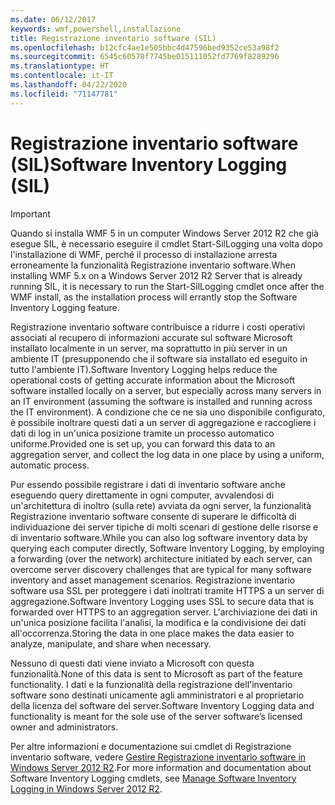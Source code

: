 ```yaml
---
ms.date: 06/12/2017
keywords: wmf,powershell,installazione
title: Registrazione inventario software (SIL)
ms.openlocfilehash: b12cfc4ae1e505bbc4d47596bed9352ce53a98f2
ms.sourcegitcommit: 6545c60578f7745be015111052fd7769f8289296
ms.translationtype: HT
ms.contentlocale: it-IT
ms.lasthandoff: 04/22/2020
ms.locfileid: "71147781"
---
```

# <a name="software-inventory-logging-sil"></a><span data-ttu-id="a9812-103">Registrazione inventario software (SIL)</span><span class="sxs-lookup"><span data-stu-id="a9812-103">Software Inventory Logging (SIL)</span></span>

> [!IMPORTANT]
> <span data-ttu-id="a9812-104">Quando si installa WMF 5 in un computer Windows Server 2012 R2 che già esegue SIL, è necessario eseguire il cmdlet Start-SilLogging una volta dopo l'installazione di WMF, perché il processo di installazione arresta erroneamente la funzionalità Registrazione inventario software.</span><span class="sxs-lookup"><span data-stu-id="a9812-104">When installing WMF 5.x on a Windows Server 2012 R2 Server that is already running SIL, it is necessary to run the Start-SilLogging cmdlet once after the WMF install, as the installation process will errantly stop the Software Inventory Logging feature.</span></span>

<span data-ttu-id="a9812-105">Registrazione inventario software contribuisce a ridurre i costi operativi associati al recupero di informazioni accurate sul software Microsoft installato localmente in un server, ma soprattutto in più server in un ambiente IT (presupponendo che il software sia installato ed eseguito in tutto l'ambiente IT).</span><span class="sxs-lookup"><span data-stu-id="a9812-105">Software Inventory Logging helps reduce the operational costs of getting accurate information about the Microsoft software installed locally on a server, but especially across many servers in an IT environment (assuming the software is installed and running across the IT environment).</span></span> <span data-ttu-id="a9812-106">A condizione che ce ne sia uno disponibile configurato, è possibile inoltrare questi dati a un server di aggregazione e raccogliere i dati di log in un'unica posizione tramite un processo automatico uniforme.</span><span class="sxs-lookup"><span data-stu-id="a9812-106">Provided one is set up, you can forward this data to an aggregation server, and collect the log data in one place by using a uniform, automatic process.</span></span>

<span data-ttu-id="a9812-107">Pur essendo possibile registrare i dati di inventario software anche eseguendo query direttamente in ogni computer, avvalendosi di un'architettura di inoltro (sulla rete) avviata da ogni server, la funzionalità Registrazione inventario software consente di superare le difficoltà di individuazione dei server tipiche di molti scenari di gestione delle risorse e di inventario software.</span><span class="sxs-lookup"><span data-stu-id="a9812-107">While you can also log software inventory data by querying each computer directly, Software Inventory Logging, by employing a forwarding (over the network) architecture initiated by each server, can overcome server discovery challenges that are typical for many software inventory and asset management scenarios.</span></span> <span data-ttu-id="a9812-108">Registrazione inventario software usa SSL per proteggere i dati inoltrati tramite HTTPS a un server di aggregazione.</span><span class="sxs-lookup"><span data-stu-id="a9812-108">Software Inventory Logging uses SSL to secure data that is forwarded over HTTPS to an aggregation server.</span></span> <span data-ttu-id="a9812-109">L'archiviazione dei dati in un'unica posizione facilita l'analisi, la modifica e la condivisione dei dati all'occorrenza.</span><span class="sxs-lookup"><span data-stu-id="a9812-109">Storing the data in one place makes the data easier to analyze, manipulate, and share when necessary.</span></span>

<span data-ttu-id="a9812-110">Nessuno di questi dati viene inviato a Microsoft con questa funzionalità.</span><span class="sxs-lookup"><span data-stu-id="a9812-110">None of this data is sent to Microsoft as part of the feature functionality.</span></span> <span data-ttu-id="a9812-111">I dati e la funzionalità della registrazione dell'inventario software sono destinati unicamente agli amministratori e al proprietario della licenza del software del server.</span><span class="sxs-lookup"><span data-stu-id="a9812-111">Software Inventory Logging data and functionality is meant for the sole use of the server software’s licensed owner and administrators.</span></span>

<span data-ttu-id="a9812-112">Per altre informazioni e documentazione sui cmdlet di Registrazione inventario software, vedere [Gestire Registrazione inventario software in Windows Server 2012 R2](/previous-versions/windows/it-pro/windows-server-2012-R2-and-2012/dn383584(v=ws.11)).</span><span class="sxs-lookup"><span data-stu-id="a9812-112">For more information and documentation about Software Inventory Logging cmdlets, see [Manage Software Inventory Logging in Windows Server 2012 R2](/previous-versions/windows/it-pro/windows-server-2012-R2-and-2012/dn383584(v=ws.11)).</span></span>
